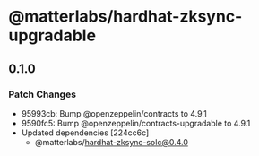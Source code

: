 # @matterlabs/hardhat-zksync-upgradable

## 0.1.0

### Patch Changes

- 95993cb: Bump @openzeppelin/contracts to 4.9.1
- 9590fc5: Bump @openzeppelin/contracts-upgradable to 4.9.1
- Updated dependencies [224cc6c]
  - @matterlabs/hardhat-zksync-solc@0.4.0
